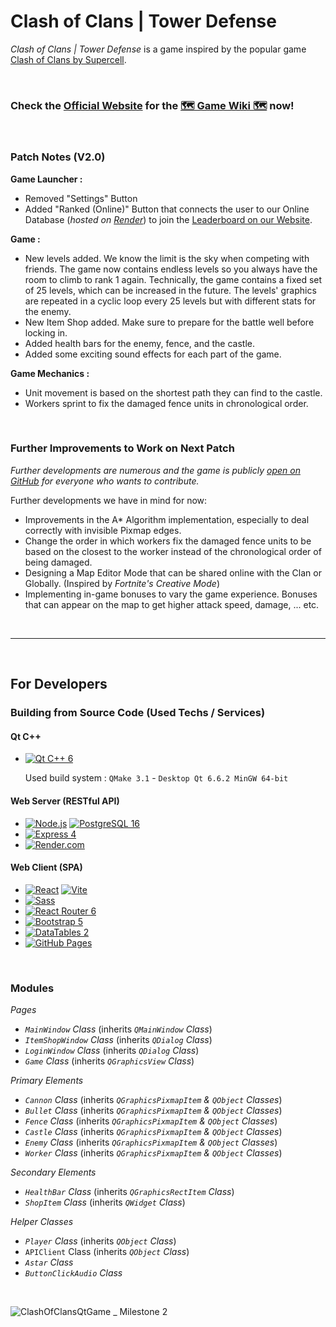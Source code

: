 # Clash of Clans | Tower Defense
*Clash of Clans | Tower Defense* is a game inspired by the popular game [Clash of Clans by Supercell](https://supercell.com/en/games/clashofclans/).

<br />

### Check the [Official Website](https://mikhaelmounay.github.io/ClashofClansTowerDefenseGame/) for the [🗺️ Game Wiki 🗺️](https://mikhaelmounay.github.io/ClashofClansTowerDefenseGame/#/gamewiki) now!

<br />

### Patch Notes (V2.0)

**Game Launcher :**
- Removed "Settings" Button
- Added "Ranked (Online)" Button that connects the user to our Online Database (*hosted on [Render](https://render.com/)*) to join the [Leaderboard on our Website](https://mikhaelmounay.github.io/ClashofClansTowerDefenseGame/).

**Game :**
- New levels added. We know the limit is the sky when competing with friends. The game now contains endless levels so you always have the room to climb to rank 1 again.
	Technically, the game contains a fixed set of 25 levels, which can be increased in the future. The levels' graphics are repeated in a cyclic loop every 25 levels but with different stats for the enemy.
- New Item Shop added. Make sure to prepare for the battle well before locking in.
- Added health bars for the enemy, fence, and the castle.
- Added some exciting sound effects for each part of the game.

**Game Mechanics :**
- Unit movement is based on the shortest path they can find to the castle.
- Workers sprint to fix the damaged fence units in chronological order.

<br />

### Further Improvements to Work on Next Patch

*Further developments are numerous and the game is publicly [open on GitHub](https://github.com/MikhaelMounay/ClashofClansTowerDefenseGame/) for everyone who wants to contribute.*

Further developments we have in mind for now:
- Improvements in the A* Algorithm implementation, especially to deal correctly with invisible Pixmap edges.
- Change the order in which workers fix the damaged fence units to be based on the closest to the worker instead of the chronological order of being damaged.
- Designing a Map Editor Mode that can be shared online with the Clan or Globally. (Inspired by *Fortnite's Creative Mode*)
- Implementing in-game bonuses to vary the game experience. Bonuses that can appear on the map to get higher attack speed, damage, ... etc.

<br />

---

<br />


## For Developers

### Building from Source Code (Used Techs / Services)

#### **Qt C++**
- [![Qt C++ 6](https://img.shields.io/badge/-Qt%20C%2B%2B%206-41CD52?logo=Qt&logoColor=white&style=flat-square)](https://pages.github.com/)

	Used build system : `QMake 3.1` - `Desktop Qt 6.6.2 MinGW 64-bit`

#### **Web Server (RESTful API)**
 - [![Node.js](https://img.shields.io/badge/-Node%2Ejs%2020-5FA04E?logo=Node%2Ejs&logoColor=white&style=flat-square)](https://nodejs.org/) [![PostgreSQL 16](https://img.shields.io/badge/-PostgreSQL%2016-4169E1?logo=PostgreSQL&logoColor=white&style=flat-square)](https://www.postgresql.org/)
 - [![Express 4](https://img.shields.io/badge/-Express%204-000000?logo=Express&logoColor=white&style=flat-square)](https://www.express.com/)
 - [![Render.com](https://img.shields.io/badge/-Render%2Ecom-black?logoColor=white&style=flat-square)](https://render.com/)

#### **Web Client (SPA)**
 - [![React](https://img.shields.io/badge/-React%2018-61DAFB?logo=React&logoColor=black&style=flat-square)](https://react.dev/) [![Vite](https://img.shields.io/badge/-Vite%205-646CFF?logo=Vite&logoColor=white&style=flat-square)](https://vitejs.dev/)
 - [![Sass](https://img.shields.io/badge/-Sass-CC6699?logo=Sass&logoColor=white&style=flat-square)](https://sass-lang.com/)
 - [![React Router 6](https://img.shields.io/badge/-React%20Router%206-CA4245?logo=React%20Router&logoColor=white&style=flat-square)](https://reactrouter.com/)
 - [![Bootstrap 5](https://img.shields.io/badge/-Bootstrap%205-7952B3?logo=Bootstrap&logoColor=white&style=flat-square)](https://getbootstrap.com/)
 - [![DataTables 2](https://img.shields.io/badge/-DataTables%202-3a7fd5?logoColor=white&style=flat-square)](https://datatables.net/)
 - [![GitHub Pages](https://img.shields.io/badge/-GitHub%20Pages-222222?logo=GitHub%20Pages&logoColor=white&style=flat-square)](https://pages.github.com/)

<br />

### Modules

*Pages*
- *`MainWindow` Class* (inherits *`QMainWindow` Class*)
- *`ItemShopWindow` Class* (inherits *`QDialog` Class*)
- *`LoginWindow` Class* (inherits *`QDialog` Class*)
- *`Game` Class* (inherits *`QGraphicsView` Class*)

*Primary Elements*
- *`Cannon` Class* (inherits *`QGraphicsPixmapItem` & `QObject` Classes*)
- *`Bullet` Class* (inherits *`QGraphicsPixmapItem` & `QObject` Classes*)
- *`Fence` Class* (inherits *`QGraphicsPixmapItem` & `QObject` Classes*)
- *`Castle` Class* (inherits *`QGraphicsPixmapItem` & `QObject` Classes*)
- *`Enemy` Class* (inherits *`QGraphicsPixmapItem` & `QObject` Classes*)
- *`Worker` Class* (inherits *`QGraphicsPixmapItem` & `QObject` Classes*)

*Secondary Elements*
- *`HealthBar` Class* (inherits *`QGraphicsRectItem` Class*)
- *`ShopItem` Class* (inherits *`QWidget` Class*)

*Helper Classes*
- *`Player` Class* (inherits *`QObject` Class*)
- `APIClient` Class (inherits *`QObject` Class*)
- *`Astar` Class*
- *`ButtonClickAudio` Class*

<br />

![ClashOfClansQtGame _ Milestone 2](https://github.com/MikhaelMounay/ClashofClansTowerDefenseGame/assets/81804418/6a7d31dc-665a-4b48-9d53-3b3871994661)

<br />

